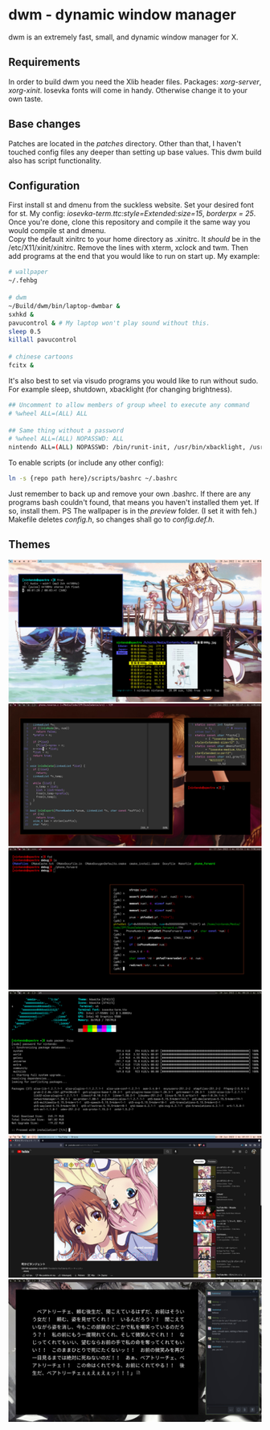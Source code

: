 dwm - dynamic window manager
============================
dwm is an extremely fast, small, and dynamic window manager for X.


Requirements
------------
In order to build dwm you need the Xlib header files.
Packages: *xorg-server*, *xorg-xinit*.
Iosevka fonts will come in handy. Otherwise change it to your own taste.

Base changes
------------
Patches are located in the *patches* directory. Other than that, I haven't
touched config files any deeper than setting up base values. 
This dwm build also has script functionality.

Configuration
-------------
First install st and dmenu from the suckless website. Set your desired font
for st. My config: *iosevka-term.ttc:style=Extended:size=15*, *borderpx = 25*.
Once you're done, clone this repository and compile it the same way you would
compile st and dmenu.  
Copy the default xinitrc to your home directory as .xinitrc. It *should*
be in the /etc/X11/xinit/xinitrc. Remove the lines with xterm, xclock and
twm. Then add programs at the end that you would like to run on start up.
My example:
```bash
# wallpaper
~/.fehbg

# dwm
~/Build/dwm/bin/laptop-dwmbar &
sxhkd &
pavucontrol & # My laptop won't play sound without this.
sleep 0.5
killall pavucontrol

# chinese cartoons
fcitx &
```  
It's also best to set via visudo programs you would like to run without sudo.
For example sleep, shutdown, xbacklight (for changing brightness).
```bash
## Uncomment to allow members of group wheel to execute any command
# %wheel ALL=(ALL) ALL

## Same thing without a password
# %wheel ALL=(ALL) NOPASSWD: ALL
nintendo ALL=(ALL) NOPASSWD: /bin/runit-init, /usr/bin/xbacklight, /usr/bin/zzz
```  
To enable scripts (or include any other config):
```bash
ln -s {repo path here}/scripts/bashrc ~/.bashrc
```
Just remember to back up and remove your own .bashrc. If there are any programs
bash couldn't found, that means you haven't installed them yet. If so, install them.
PS The wallpaper is in the *preview* folder. (I set it with feh.)
Makefile deletes *config.h*, so changes shall go to *config.def.h*.

Themes
------
![general](patch/preview/alicia-general.jpg)
![write](patch/preview/beatrice-write.jpg)
![compile](patch/preview/beatrice-compile.jpg)
![compile](patch/preview/maria-compile.jpg)
![browse](patch/preview/alicia-browse.jpg)
![fun](patch/preview/maria-fun.jpg)
